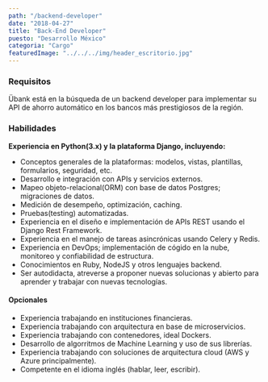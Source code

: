 ```yaml
---
path: "/backend-developer"
date: "2018-04-27"
title: "Back-End Developer"
puesto: "Desarrollo México"
categoria: "Cargo"
featuredImage: "../../../img/header_escritorio.jpg"
---
```


### Requisitos

Übank está en la búsqueda de un backend developer para implementar su API de ahorro automático en los bancos más prestigiosos de la región.  


### Habilidades

**Experiencia en Python(3.x) y la plataforma Django, incluyendo:**

- Conceptos generales de la plataformas: modelos, vistas, plantillas, formularios, seguridad, etc.
- Desarrollo e integración con APIs y servicios externos.  
- Mapeo objeto-relacional(ORM) con base de datos Postgres; migraciones de datos.  
- Medición de desempeño, optimización, caching.  
- Pruebas(testing) automatizadas.  
- Experiencia en el diseño e implementación de APIs REST usando el Django Rest Framework.  
- Experiencia en el manejo de tareas asincrónicas usando Celery y Redis.  
- Experiencia en DevOps; implementación de cógido en la nube, monitoreo y confiabilidad de estructura.  
- Conocimientos en Ruby, NodeJS y otros lenguajes backend.  
- Ser autodidacta, atreverse a proponer nuevas solucionas y abierto para aprender y trabajar con nuevas tecnologías.  

#### Opcionales

- Experiencia trabajando en instituciones financieras.  
- Experiencia trabajando con arquitectura en base de microservicios.  
- Experiencia trabajando con contenedores, ideal Dockers.  
- Desarrollo de algorritmos de Machine Learning y uso de sus librerías.  
- Experiencia trabajando con soluciones de arquitectura cloud (AWS y Azure principalmente).  
- Competente en el idioma inglés (hablar, leer, escribir).  